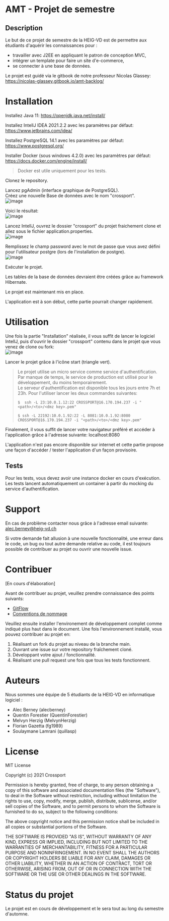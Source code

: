 # AMT - Projet de semestre

## Description

Le but de ce projet de semestre de la HEIG-VD est de permettre aux étudiants
d'aquérir les connaissances pour :

- travailler avec J2EE en appliquant le patron de conception MVC,
- intégrer un template pour faire un site d'e-commerce,
- se connecter à une base de données.

Le projet est guidé via le gitbook de notre professeur Nicolas Glassey:
https://nicolas-glassey.gitbook.io/amt-backlog/

# Installation

Installez Java 11:
https://openjdk.java.net/install/

Installez IntellJ IDEA 2021.2.2 avec les paramètres par défaut:
https://www.jetbrains.com/idea/

Installez PostgreSQL 14.1 avec les paramètres par défaut:
https://www.postgresql.org/

Installer Docker (sous windows 4.2.0) avec les paramètres par défaut:
https://docs.docker.com/engine/install/
> Docker est utile uniquement pour les tests.

Clonez le repository.

Lancez pgAdmin (interface graphique de PostgreSQL).<br/>
Créez une nouvelle Base de données avec le nom "crossport".<br/>
![image](https://user-images.githubusercontent.com/61196626/136580523-6dc9aebd-26fa-4706-9b22-603eda280234.png)

Voici le résultat:<br/>
![image](https://user-images.githubusercontent.com/61196626/136581154-1049602a-261b-496f-b4e7-4b10c45b0130.png)

Lancez IntellJ, ouvrez le dossier "crossport" du projet fraichement clone et allez sous le fichier application.properties.<br/>
![image](https://user-images.githubusercontent.com/61196626/136580863-9972b7d7-c1f6-42b4-af5d-eee507b1d311.png)

Remplissez le champ password avec le mot de passe que vous avez défini pour l'utilisateur postgre (lors de l'installation de postgre).<br/>
![image](https://user-images.githubusercontent.com/61196626/136581346-32020bd2-91b6-45fb-ad2b-3d1444851dcc.png)

Exécuter le projet.

Les tables de la base de données devraient être créées grâce au framework Hibernate.

Le projet est maintenant mis en place.

L'application est à son début, cette partie pourrait changer rapidement.

# Utilisation

Une fois la partie "Installation" réalisée, il vous suffit de lancer le logiciel IntellJ, puis d'ouvrir le dossier "crossport" contenu dans le projet que vous venez de clone ou fork:<br/>
![image](https://user-images.githubusercontent.com/61196626/137506386-579bbb42-76b1-4c77-b055-9d4a11b860fa.png)

Lancer le projet grâce à l'icône start (triangle vert).
> Le projet utilise un micro service comme service d'authentification. Par manque de temps, le service de production est utilisé pour le développement, du moins temporairement. \
> Le serveur d'authentification est disponible tous les jours entre 7h et 23h.
> Pour l'utiliser lancer les deux commandes suivantes:
> 
>`$  ssh -L 23:10.0.1.12:22 CROSSPORT@16.170.194.237 -i "<path>/<to>/<dmz key>.pem"` 
>
>`$ ssh -L 22192:10.0.1.92:22 -L 8081:10.0.1.92:8080  CROSSPORT@16.170.194.237 -i "<path>/<to>/<dmz key>.pem"`

Finalement, il vous suffit de lancer votre navigateur préféré et accéder à l'application grâce à l'adresse suivante:
localhost:8080

L'application n'est pas encore disponible sur internet et cette partie propose une façon d'accéder / tester l'application d'un façon provisoire.

## Tests
Pour les tests, vous devez avoir une instance docker en cours d'exécution. Les tests lancent automatiquement un container à partir du mocking du service d'authentification.

# Support

En cas de problème contacter nous grâce à l'adresse email suivante:
alec.berney@heig-vd.ch

Si votre demande fait allusion à une nouvelle fonctionnalité, une erreur dans le code, un bug ou tout autre demande relative au code, il est toujours possible de contribuer au projet ou ouvrir une nouvelle issue.

# Contribuer

[En cours d'élaboration]

Avant de contribuer au projet, veuillez prendre connaissance des points suivants:

* [GitFlow](https://github.com/Quillasp/AMT-Semester-Project/wiki/Workflow-git)
* [Conventions de nommage](https://github.com/Quillasp/AMT-Semester-Project/wiki/Conventions-de-nommage)

Veuillez ensuite installer l'environement de développement complet comme indiqué plus haut dans le document.
Une fois l'environnement installé, vous pouvez contribuer au projet en:

1. Réalisant un fork du projet au niveau de la branche main.
2. Ouvrant une issue sur votre repository fraîchement cloné.
3. Développant votre ajout / fonctionnalité.
4. Réalisant une pull request une fois que tous les tests fonctionnent.

# Auteurs

Nous sommes une équipe de 5 étudiants de la HEIG-VD en informatique logiciel :

- Alec Berney (alecberney)
- Quentin Forestier (QuentinForestier)
- Melvyn Herzig (MelvynHerzig)
- Florian Gazetta (fg1989)
- Soulaymane Lamrani (quillasp)

# License

MIT License

Copyright (c) 2021 Crossport

Permission is hereby granted, free of charge, to any person obtaining a copy
of this software and associated documentation files (the "Software"), to deal
in the Software without restriction, including without limitation the rights
to use, copy, modify, merge, publish, distribute, sublicense, and/or sell
copies of the Software, and to permit persons to whom the Software is
furnished to do so, subject to the following conditions:

The above copyright notice and this permission notice shall be included in all
copies or substantial portions of the Software.

THE SOFTWARE IS PROVIDED "AS IS", WITHOUT WARRANTY OF ANY KIND, EXPRESS OR
IMPLIED, INCLUDING BUT NOT LIMITED TO THE WARRANTIES OF MERCHANTABILITY,
FITNESS FOR A PARTICULAR PURPOSE AND NONINFRINGEMENT. IN NO EVENT SHALL THE
AUTHORS OR COPYRIGHT HOLDERS BE LIABLE FOR ANY CLAIM, DAMAGES OR OTHER
LIABILITY, WHETHER IN AN ACTION OF CONTRACT, TORT OR OTHERWISE, ARISING FROM,
OUT OF OR IN CONNECTION WITH THE SOFTWARE OR THE USE OR OTHER DEALINGS IN THE
SOFTWARE.

# Status du projet

Le projet est en cours de développement et le sera tout au long du semestre
d'automne.
